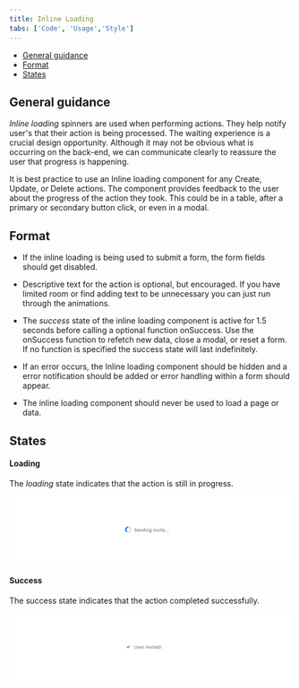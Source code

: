 ```yaml
---
title: Inline Loading
tabs: ['Code', 'Usage','Style']
---
```


<AnchorLinks>
<ul>
    <li><a data-scroll href="#general-guidance">General guidance</a></li>
    <li><a data-scroll href="#format">Format</a></li>
    <li><a data-scroll href="#states">States</a></li>
</ul>
</AnchorLinks>


## General guidance

_Inline loading_ spinners are used when performing actions. They help notify user's that their action is being processed.
The waiting experience is a crucial design opportunity. Although it may not be obvious what is occurring on the back-end, we can communicate clearly to reassure the user that progress is happening.

It is best practice to use an Inline loading component for any Create, Update, or Delete actions. The component provides feedback to the user about the progress of the action they took. This could be in a table, after a primary or secondary button click, or even in a modal.

## Format

- If the inline loading is being used to submit a form, the form fields should get disabled.

- Descriptive text for the action is optional, but encouraged. If you have limited room or find adding text to be unnecessary you can just run through the animations.

- The _success_ state of the inline loading component is active for 1.5 seconds before calling a optional function onSuccess. Use the onSuccess function to refetch new data, close a modal, or reset a form. If no function is specified the success state will last indefinitely.

- If an error occurs, the Inline loading component should be hidden and a error notification should be added or error handling within a form should appear.

- The inline loading component should never be used to load a page or data.


## States

#### Loading

The _loading_ state indicates that the action is still in progress.

<ImageComponent cols="8">

![Example of inline loading](images/inline-loading-usage-1.png)

</ImageComponent>

#### Success

The success state indicates that the action completed successfully.

<ImageComponent cols="8">

![Example of loading success](images/inline-loading-usage-2.png)

</ImageComponent>


